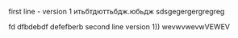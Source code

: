 ﻿first line - version 1
итьбтдюттьбдж.юбьдж
sdsgegergergregreg


fd dfbdebdf
defefberb
second line version 1))
wevwvwevwVEWEV